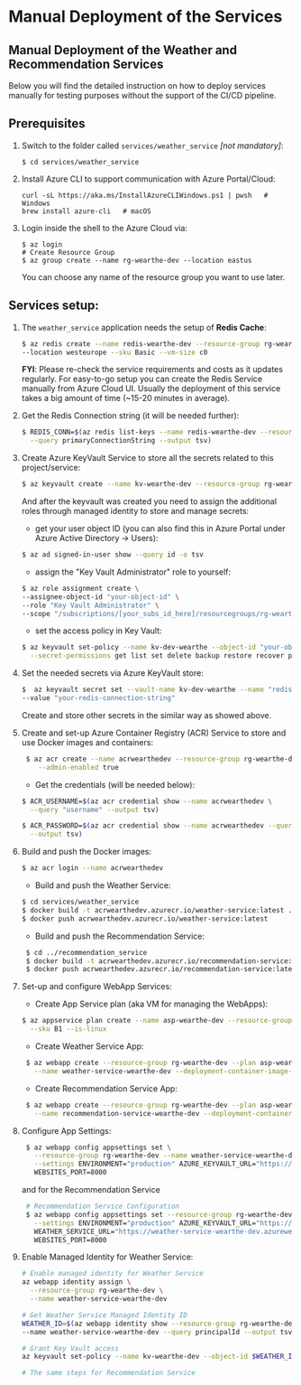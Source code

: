 # Manual Deployment of the Services

## Manual Deployment of the Weather and Recommendation Services

Below you will find the detailed instruction on how to deploy services manually for testing purposes without the support 
of the CI/CD pipeline.

## Prerequisites 

1. Switch to the folder called `services/weather_service` *[not mandatory]*:
   ```shell
   $ cd services/weather_service
   ```
2. Install Azure CLI to support communication with Azure Portal/Cloud:
    ```shell
    curl -sL https://aka.ms/InstallAzureCLIWindows.ps1 | pwsh   # Windows
    brew install azure-cli   # macOS
    ```
3. Login inside the shell to the Azure Cloud via:
    ```shell
   $ az login
    # Create Resource Group
   $ az group create --name rg-wearthe-dev --location eastus
    ```
   You can choose any name of the resource group you want to use later. 

## Services setup:

1. The `weather_service` application needs the setup of **Redis Cache**:

    ```bash
   $ az redis create --name redis-wearthe-dev --resource-group rg-wearthe-dev \
   --location westeurope --sku Basic --vm-size c0
    ```
   **FYI**: Please re-check the service requirements and costs as it updates regularly. For easy-to-go setup you can create the Redis Service manually from Azure Cloud UI. Usually the deployment of this service takes a big amount of time (~15-20 minutes in average).

2. Get the Redis Connection string (it will be needed further):

    ```bash
    $ REDIS_CONN=$(az redis list-keys --name redis-wearthe-dev --resource-group rg-wearthe-dev \
      --query primaryConnectionString --output tsv)
    ```

3. Create Azure KeyVault Service to store all the secrets related to this project/service:

    ```bash
   $ az keyvault create --name kv-wearthe-dev --resource-group rg-wearthe-dev --location westeurope
    ```
   And after the keyvault was created you need to assign the additional roles through managed identity to store and manage secrets:
    
    * get your user object ID (you can also find this in Azure Portal under Azure Active Directory → Users): 

    ```bash
   $ az ad signed-in-user show --query id -o tsv
    ```
   
    * assign the "Key Vault Administrator" role to yourself:

    ```bash
    $ az role assignment create \
    --assignee-object-id "your-object-id" \
    --role "Key Vault Administrator" \
    --scope "/subscriptions/[your_subs_id_here]/resourcegroups/rg-wearthe-dev/providers/microsoft.keyvault/vaults/kv-dev-wearthe"
    ```
   
    * set the access policy in Key Vault:
    
    ```bash
    $ az keyvault set-policy --name kv-dev-wearthe --object-id "your-object-id" \
      --secret-permissions get list set delete backup restore recover purge
    ```
   
4. Set the needed secrets via Azure KeyVault store:

    ```bash
   $  az keyvault secret set --vault-name kv-dev-wearthe --name "redis-connection-string" \
   --value "your-redis-connection-string"
   ```
   Create and store other secrets in the similar way as showed above.


5. Create and set-up Azure Container Registry (ACR) Service to store and use Docker images and containers:

    ```bash
     $ az acr create --name acrwearthedev --resource-group rg-wearthe-dev --sku Basic \
        --admin-enabled true
    ```
   * Get the credentials (will be needed below):
   
    ```bash
    $ ACR_USERNAME=$(az acr credential show --name acrwearthedev \
      --query "username" --output tsv) 
   ```
   
    ```bash 
    $ ACR_PASSWORD=$(az acr credential show --name acrwearthedev --query "passwords[0].value" \
      --output tsv)
    ```
6. Build and push the Docker images:

    ```bash
    $ az acr login --name acrwearthedev 
   ```
   
    * Build and push the Weather Service:
   
    ```bash
    $ cd services/weather_service
    $ docker build -t acrwearthedev.azurecr.io/weather-service:latest .
    $ docker push acrwearthedev.azurecr.io/weather-service:latest 
   ```
    
    * Build and push the Recommendation Service:
   
    ```bash
     $ cd ../recommendation_service
     $ docker build -t acrwearthedev.azurecr.io/recommendation-service:latest .
     $ docker push acrwearthedev.azurecr.io/recommendation-service:latest
    ```

7. Set-up and configure WebApp Services:
    
    * Create App Service plan (aka VM for managing the WebApps): 
   
    ```bash
    $ az appservice plan create --name asp-wearthe-dev --resource-group rg-wearthe-dev \
      --sku B1 --is-linux
    ```
   
    * Create Weather Service App:
    
    ```bash
     $ az webapp create --resource-group rg-wearthe-dev --plan asp-wearthe-dev \
       --name weather-service-wearthe-dev --deployment-container-image-name acrwearthedev.azurecr.io/weather-service:latest
    ```
   
    * Create Recommendation Service App:

   ```bash
    $ az webapp create --resource-group rg-wearthe-dev --plan asp-wearthe-dev \
      --name recommendation-service-wearthe-dev --deployment-container-image-name acrwearthedev.azurecr.io/recommendation-service:latest
   ```
   
8. Configure App Settings:

   ```bash
    $ az webapp config appsettings set \
      --resource-group rg-wearthe-dev --name weather-service-wearthe-dev \
      --settings ENVIRONMENT="production" AZURE_KEYVAULT_URL="https://kv-wearthe-dev.vault.azure.net/" \
      WEBSITES_PORT=8000
   ```
   and for the Recommendation Service

   ```bash
    # Recommendation Service Configuration
    $ az webapp config appsettings set --resource-group rg-wearthe-dev --name recommendation-service-wearthe-dev \
      --settings ENVIRONMENT="production" AZURE_KEYVAULT_URL="https://kv-wearthe-dev.vault.azure.net/" \
      WEATHER_SERVICE_URL="https://weather-service-wearthe-dev.azurewebsites.net" \
      WEBSITES_PORT=8000
   ```

9. Enable Managed Identity for Weather Service:

   ```bash
   # Enable managed identity for Weather Service
   az webapp identity assign \
     --resource-group rg-wearthe-dev \
     --name weather-service-wearthe-dev

   # Get Weather Service Managed Identity ID
   WEATHER_ID=$(az webapp identity show --resource-group rg-wearthe-dev \
   --name weather-service-wearthe-dev --query principalId --output tsv)

   # Grant Key Vault access
   az keyvault set-policy --name kv-wearthe-dev --object-id $WEATHER_ID --secret-permissions get list

   # The same steps for Recommendation Service
```
   